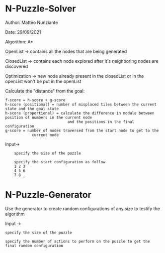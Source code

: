 # N-Puzzle-Solver

Author: Matteo Nunziante

Date: 29/09/2021

Algorithm: A*

OpenList -> contains all the nodes that are being generated

ClosedList -> contains each node explored after it's neighboring nodes are discovered

Optimization -> new node already present in the closedList or in the openList won't be put in the openList

Calculate the "distance" from the goal:

    f-score = h-score + g-score
    h-score (positional) = number of misplaced tiles between the current state and the goal state
    h-score (proportional) = calculate the difference in module between position of numbers in the current node
                                and the positions in the final configuration
    g-score = number of nodes traversed from the start node to get to the
                current node
                
Input-> 
        
        specify the size of the puzzle

        specify the start configuration as follow
        1 2 3
        4 5 6
        7 8 _
        
# N-Puzzle-Generator

Use the generator to create random configurations of any size to testify the algorithm

Input ->
    
    specify the size of the puzzle
    
    specify the number of actions to perform on the puzzle to get the final random configuration
